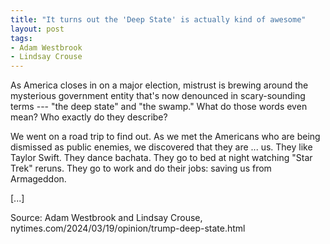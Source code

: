 ```yaml
---
title: "It turns out the 'Deep State' is actually kind of awesome"
layout: post
tags:
- Adam Westbrook
- Lindsay Crouse
---
```


As America closes in on a major election, mistrust is brewing around the mysterious government entity that's now denounced in scary-sounding terms --- "the deep state" and "the swamp." What do those words even mean? Who exactly do they describe?

We went on a road trip to find out. As we met the Americans who are being dismissed as public enemies, we discovered that they are ... us. They like Taylor Swift. They dance bachata. They go to bed at night watching "Star Trek" reruns. They go to work and do their jobs: saving us from Armageddon.

\[...\]

Source: Adam Westbrook and Lindsay Crouse, nytimes.com/2024/03/19/opinion/trump-deep-state.html
